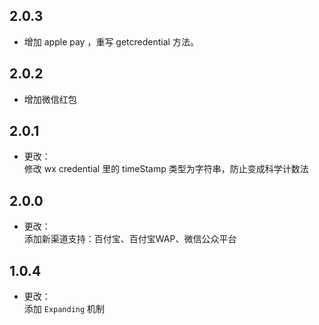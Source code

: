  
## 2.0.3
* 增加 apple pay ，重写 getcredential 方法。

## 2.0.2
* 增加微信红包

## 2.0.1
* 更改：<br>
修改 wx credential 里的 timeStamp 类型为字符串，防止变成科学计数法

## 2.0.0
* 更改：<br>
添加新渠道支持：百付宝、百付宝WAP、微信公众平台

## 1.0.4
* 更改：<br>
添加 `Expanding` 机制